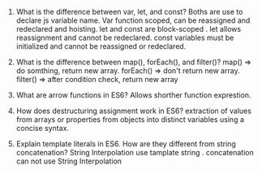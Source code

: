 1) What is the difference between var, let, and const?
Boths are use to  declare js variable name. Var function scoped, can be reassigned and redeclared and hoisting.
let and const are block-scoped . let allows reassignment and cannot be redeclared.
const variables must be initialized and cannot be reassigned or redeclared.  

2) What is the difference between map(), forEach(), and filter()? 
map() => do somthing, return new array.
forEach() => don't return new array.
filter() => after condition check, return new array

3) What are arrow functions in ES6?
   Allows shorther function exprestion.

4) How does destructuring assignment work in ES6?
   extraction of values from arrays or properties from objects into distinct variables using a concise syntax.

5) Explain template literals in ES6. How are they different from string concatenation?
   String Interpolation use tamplate string . concatenation can not use String Interpolation
